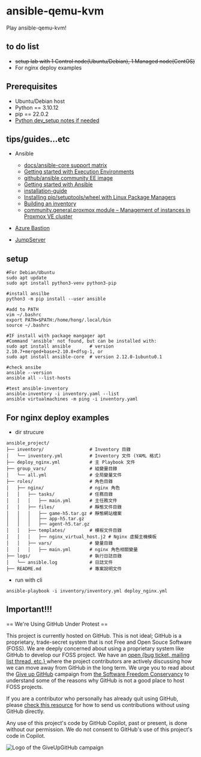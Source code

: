 # ansible-qemu-kvm
Play ansible-qemu-kvm!

## to do list

* ~~setup lab with 1 Control node(Ubuntu/Debian), 1 Managed node(CentOS)~~
* For nginx deploy examples

## Prerequisites

* Ubuntu/Debian host
* Python == 3.10.12
* pip == 22.0.2
* [Python dev_setup notes if needed](https://github.com/hong539/setup_dev_environment/blob/main/programming_languages/python/python.md)

## tips/guides...etc

* Ansible
    * [docs/ansible-core support matrix](https://docs.ansible.com/ansible/latest/reference_appendices/release_and_maintenance.html#ansible-core-support-matrix)
    * [Getting started with Execution Environments](https://docs.ansible.com/ansible/latest/getting_started_ee/index.html#getting-started-ee-index)
    * [github/ansible community EE image](https://github.com/ansible-community/images/tree/main)
    * [Getting started with Ansible](https://docs.ansible.com/ansible/latest/getting_started/index.html)
    * [installation-guide](https://docs.ansible.com/ansible/latest/installation_guide/intro_installation.html#installation-guide)
    * [Installing pip/setuptools/wheel with Linux Package Managers](https://packaging.python.org/en/latest/guides/installing-using-linux-tools/#debian-ubuntu-and-derivatives)
    * [Building an inventory](https://docs.ansible.com/ansible/latest/getting_started/get_started_inventory.html)
    * [community.general.proxmox module – Management of instances in Proxmox VE cluster](https://docs.ansible.com/ansible/latest/collections/community/general/proxmox_module.html#ansible-collections-community-general-proxmox-module-requirements)

* [Azure Bastion](https://learn.microsoft.com/zh-tw/azure/bastion/bastion-overview)
* [JumpServer](https://github.com/jumpserver/jumpserver)

## setup

```shell
#For Debian/Ubuntu
sudo apt update
sudo apt install python3-venv python3-pip

#install ansilbe
python3 -m pip install --user ansible

#add to PATH
vim ~/.bashrc
export PATH=$PATH:/home/hong/.local/bin
source ~/.bashrc

#IF install with package mangager apt
#Command 'ansible' not found, but can be installed with:
sudo apt install ansible       # version 2.10.7+merged+base+2.10.8+dfsg-1, or
sudo apt install ansible-core  # version 2.12.0-1ubuntu0.1

#check ansibe
ansible --version
ansible all --list-hosts

#test ansible-inventory
ansible-inventory -i inventory.yaml --list
ansible virtualmachines -m ping -i inventory.yaml
```

## For nginx deploy examples

* dir strucure

```
ansible_project/
├── inventory/                 # Inventory 目錄
│   └── inventory.yml          # Inventory 文件 (YAML 格式)
├── deploy_nginx.yml           # 主 Playbook 文件
├── group_vars/                # 組變量目錄
│   └── all.yml                # 全局變量文件
├── roles/                     # 角色目錄
│   ├── nginx/                 # nginx 角色
│   │   ├── tasks/             # 任務目錄
│   │   │   ├── main.yml       # 主任務文件
│   │   ├── files/             # 靜態文件目錄
│   │   │   ├── game-h5.tar.gz # 靜態網站檔案
│   │   │   ├── app-h5.tar.gz
│   │   │   ├── agent-h5.tar.gz
│   │   ├── templates/         # 模板文件目錄
│   │   │   ├── nginx_virtual_host.j2 # Nginx 虛擬主機模板
│   │   ├── vars/              # 變量目錄
│   │   │   ├── main.yml       # nginx 角色相關變量
├── logs/                      # 執行日誌目錄
│   └── ansible.log            # 日誌文件
├── README.md                  # 專案說明文件
```

* run with cli

```
ansible-playbook -i inventory/inventory.yml deploy_nginx.yml
```

## Important!!!

== We're Using GitHub Under Protest ==

This project is currently hosted on GitHub.  This is not ideal; GitHub is a
proprietary, trade-secret system that is not Free and Open Souce Software
(FOSS).  We are deeply concerned about using a proprietary system like GitHub
to develop our FOSS project.  We have an
[open {bug ticket, mailing list thread, etc.} ](INSERT_LINK) where the
project contributors are actively discussing how we can move away from GitHub
in the long term.  We urge you to read about the
[Give up GitHub](https://GiveUpGitHub.org) campaign from
[the Software Freedom Conservancy](https://sfconservancy.org) to understand
some of the reasons why GitHub is not a good place to host FOSS projects.

If you are a contributor who personally has already quit using GitHub, please
[check this resource](INSERT_LINK) for how to send us contributions without
using GitHub directly.

Any use of this project's code by GitHub Copilot, past or present, is done
without our permission.  We do not consent to GitHub's use of this project's
code in Copilot.

![Logo of the GiveUpGitHub campaign](https://sfconservancy.org/img/GiveUpGitHub.png)